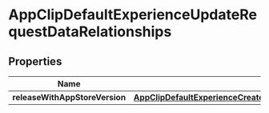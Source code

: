 

# AppClipDefaultExperienceUpdateRequestDataRelationships


## Properties

| Name | Type | Description | Notes |
|------------ | ------------- | ------------- | -------------|
|**releaseWithAppStoreVersion** | [**AppClipDefaultExperienceCreateRequestDataRelationshipsReleaseWithAppStoreVersion**](AppClipDefaultExperienceCreateRequestDataRelationshipsReleaseWithAppStoreVersion.md) |  |  [optional] |



